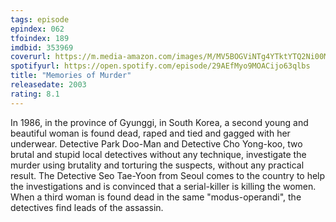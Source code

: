 ```yaml
---
tags: episode
epindex: 062
tfoindex: 189
imdbid: 353969
coverurl: https://m.media-amazon.com/images/M/MV5BOGViNTg4YTktYTQ2Ni00MTU0LTk2NWUtMTI4OTc1YTM0NzQ2XkEyXkFqcGdeQXVyMDM2NDM2MQ@@._V1_SY300_CR0,0,202,300_.jpg
spotifyurl: https://open.spotify.com/episode/29AEfMyo9MOACijo63qlbs
title: "Memories of Murder"
releasedate: 2003
rating: 8.1
---
```


In 1986, in the province of Gyunggi, in South Korea, a second young and beautiful woman is found dead, raped and tied and gagged with her underwear. Detective Park Doo-Man and Detective Cho Yong-koo, two brutal and stupid local detectives without any technique, investigate the murder using brutality and torturing the suspects, without any practical result. The Detective Seo Tae-Yoon from Seoul comes to the country to help the investigations and is convinced that a serial-killer is killing the women. When a third woman is found dead in the same "modus-operandi", the detectives find leads of the assassin.